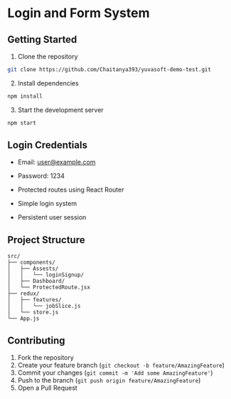 # Login and Form System

## Getting Started

1. Clone the repository
```bash
git clone https://github.com/Chaitanya393/yuvasoft-demo-test.git
```

2. Install dependencies
```bash
npm install
```

3. Start the development server
```bash
npm start
```

## Login Credentials

- Email: user@example.com
- Password: 1234


- Protected routes using React Router
- Simple login system
- Persistent user session



## Project Structure

```
src/
├── components/
│   ├── Assests/
│   │   └── loginSignup/
│   ├── Dashboard/
│   └── ProtectedRoute.jsx
├── redux/
│   ├── features/
│   │   └── jobSlice.js
│   └── store.js
└── App.js
```

## Contributing

1. Fork the repository
2. Create your feature branch (`git checkout -b feature/AmazingFeature`)
3. Commit your changes (`git commit -m 'Add some AmazingFeature'`)
4. Push to the branch (`git push origin feature/AmazingFeature`)
5. Open a Pull Request
